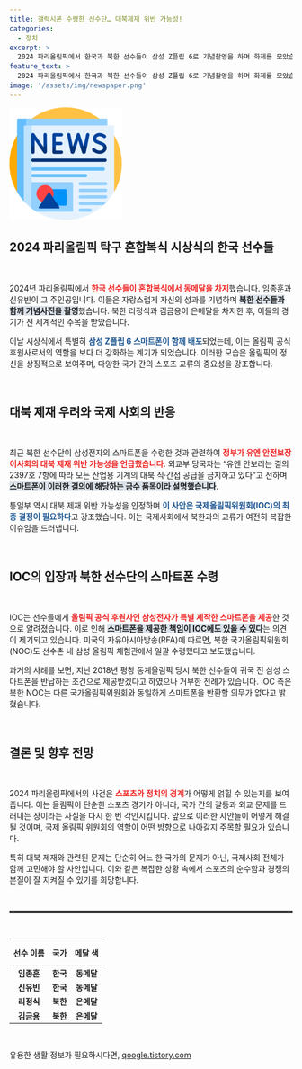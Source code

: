 ```yaml
---
title: 갤럭시폰 수령한 선수단… 대북제재 위반 가능성!
categories:
  - 정치
excerpt: >
  2024 파리올림픽에서 한국과 북한 선수들이 삼성 Z플립 6로 기념촬영을 하며 화제를 모았습니다. 그런데 정부가 대북 제재 위반 가능성을 제기하며 이 논란은 더욱 뜨거워지고 있습니다!
feature_text: >
  2024 파리올림픽에서 한국과 북한 선수들이 삼성 Z플립 6로 기념촬영을 하며 화제를 모았습니다. 그런데 정부가 대북 제재 위반 가능성을 제기하며 이 논란은 더욱 뜨거워지고 있습니다!
image: '/assets/img/newspaper.png'
---
```


<p><img src="/assets/img/newspaper.png" alt="kimp 속보" /></p>

<h2 data-ke-size="size26">2024 파리올림픽 탁구 혼합복식 시상식의 한국 선수들</h2>

<p data-ke-size="size16">&nbsp;</p>

<p>2024년 파리올림픽에서 <b><span style="color: #ee2323;">한국 선수들이 혼합복식에서 동메달을 차지</span></b>했습니다. 임종훈과 신유빈이 그 주인공입니다. 이들은 자랑스럽게 자신의 성과를 기념하며 <b><span style="background-color: #21538527;">북한 선수들과 함께 기념사진을 촬영</span></b>했습니다. 북한 리정식과 김금용이 은메달을 차지한 후, 이들의 경기가 전 세계적인 주목을 받았습니다. </p>

<p>이날 시상식에서 특별히 <b><span style="color: #1a5490;">삼성 Z플립 6 스마트폰이 함께 배포</span></b>되었는데, 이는 올림픽 공식 후원사로서의 역할을 보다 더 강화하는 계기가 되었습니다. 이러한 모습은 올림픽의 정신을 상징적으로 보여주며, 다양한 국가 간의 스포츠 교류의 중요성을 강조합니다.</p>

<p data-ke-size="size16">&nbsp;</p>

<h2 data-ke-size="size26">대북 제재 우려와 국제 사회의 반응</h2>

<p data-ke-size="size16">&nbsp;</p>

<p>최근 북한 선수단이 삼성전자의 스마트폰을 수령한 것과 관련하여 <b><span style="color: #ee2323;">정부가 유엔 안전보장이사회의 대북 제재 위반 가능성을 언급했습니다</span></b>. 외교부 당국자는 “유엔 안보리는 결의 2397호 7항에 따라 모든 산업용 기계의 대북 직·간접 공급을 금지하고 있다”고 전하며 <b><span style="background-color: #21538527;">스마트폰이 이러한 결의에 해당하는 금수 품목이라 설명했습니다</span></b>. </p>

<p>통일부 역시 대북 제재 위반 가능성을 인정하며 <b><span style="color: #1a5490;">이 사안은 국제올림픽위원회(IOC)의 최종 결정이 필요하다</span></b>고 강조했습니다. 이는 국제사회에서 북한과의 교류가 여전히 복잡한 이슈임을 드러냅니다. </p>

<p data-ke-size="size16">&nbsp;</p>

<h2 data-ke-size="size26">IOC의 입장과 북한 선수단의 스마트폰 수령</h2>

<p data-ke-size="size16">&nbsp;</p>

<p>IOC는 선수들에게 <b><span style="color: #ee2323;">올림픽 공식 후원사인 삼성전자가 특별 제작한 스마트폰을 제공</span></b>한 것으로 알려졌습니다. 이로 인해 <b><span style="background-color: #21538527;">스마트폰을 제공한 책임이 IOC에도 있을 수 있다</span></b>는 의견이 제기되고 있습니다. 미국의 자유아시아방송(RFA)에 따르면, 북한 국가올림픽위원회(NOC)도 선수촌 내 삼성 올림픽 체험관에서 일괄 수령했다고 보도했습니다.</p>

<p>과거의 사례를 보면, 지난 2018년 평창 동계올림픽 당시 북한 선수들이 귀국 전 삼성 스마트폰을 반납하는 조건으로 제공받겠다고 하였으나 거부한 전례가 있습니다. IOC 측은 북한 NOC는 다른 국가올림픽위원회와 동일하게 스마트폰을 반환할 의무가 없다고 밝혔습니다. </p>

<p data-ke-size="size16">&nbsp;</p>

<h2 data-ke-size="size26">결론 및 향후 전망</h2>

<p data-ke-size="size16">&nbsp;</p>

<p>2024 파리올림픽에서의 사건은 <b><span style="color: #ee2323;">스포츠와 정치의 경계</span></b>가 어떻게 얽힐 수 있는지를 보여줍니다. 이는 올림픽이 단순한 스포츠 경기가 아니라, 국가 간의 갈등과 외교 문제를 드러내는 장이라는 사실을 다시 한 번 각인시킵니다. 앞으로 이러한 사안들이 어떻게 해결될 것이며, 국제 올림픽 위원회의 역할이 어떤 방향으로 나아갈지 주목할 필요가 있습니다. </p>

<p>특히 대북 제재와 관련된 문제는 단순히 어느 한 국가의 문제가 아닌, 국제사회 전체가 함께 고민해야 할 사안입니다. 이와 같은 복잡한 상황 속에서 스포츠의 순수함과 경쟁의 본질이 잘 지켜질 수 있기를 희망합니다. </p>

<p data-ke-size="size16">&nbsp;</p>

<hr style="height: 5px; background-color: #333; border: none;"/>

<p data-ke-size="size16">&nbsp;</p>

<table style="width: 100%; border-collapse: collapse;">
  <thead>
    <tr>
      <th style="text-align: center; height: 40px;"><b>선수 이름</b></th>
      <th style="text-align: center; height: 40px;"><b>국가</b></th>
      <th style="text-align: center; height: 40px;"><b>메달 색</b></th>
    </tr>
  </thead>
  <tbody>
    <tr>
      <td style="text-align: center; height: 17px;"><b>임종훈</b></td>
      <td style="text-align: center; height: 17px;"><b>한국</b></td>
      <td style="text-align: center; height: 17px;"><b>동메달</b></td>
    </tr>
    <tr>
      <td style="text-align: center; height: 17px;"><b>신유빈</b></td>
      <td style="text-align: center; height: 17px;"><b>한국</b></td>
      <td style="text-align: center; height: 17px;"><b>동메달</b></td>
    </tr>
    <tr>
      <td style="text-align: center; height: 17px;"><b>리정식</b></td>
      <td style="text-align: center; height: 17px;"><b>북한</b></td>
      <td style="text-align: center; height: 17px;"><b>은메달</b></td>
    </tr>
    <tr>
      <td style="text-align: center; height: 17px;"><b>김금용</b></td>
      <td style="text-align: center; height: 17px;"><b>북한</b></td>
      <td style="text-align: center; height: 17px;"><b>은메달</b></td>
    </tr>
  </tbody>
</table>

<p data-ke-size="size16">&nbsp;</p>
유용한 생활 정보가 필요하시다면, <a href="https://qoogle.tistory.com" rel="dofollow">qoogle.tistory.com</a>


